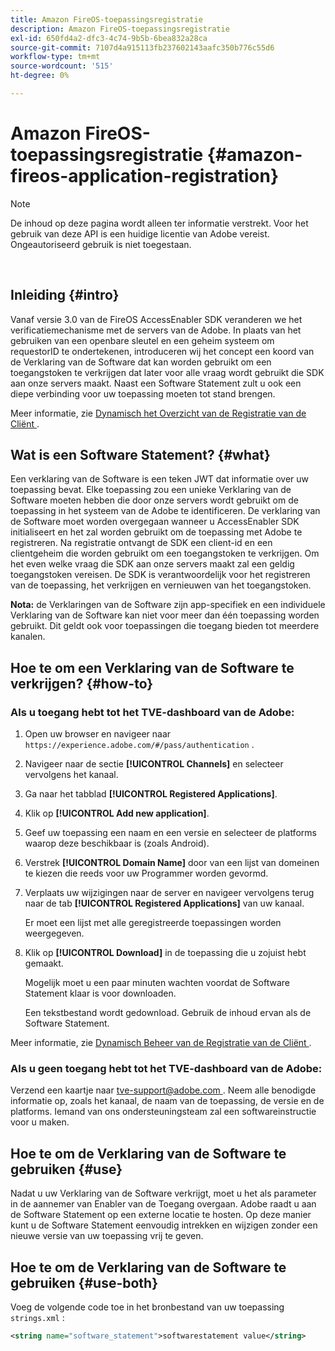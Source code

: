 ```yaml
---
title: Amazon FireOS-toepassingsregistratie
description: Amazon FireOS-toepassingsregistratie
exl-id: 650fd4a2-dfc3-4c74-9b5b-6bea832a28ca
source-git-commit: 7107d4a915113fb237602143aafc350b776c55d6
workflow-type: tm+mt
source-wordcount: '515'
ht-degree: 0%

---
```


# Amazon FireOS-toepassingsregistratie {#amazon-fireos-application-registration}

>[!NOTE]
>
>De inhoud op deze pagina wordt alleen ter informatie verstrekt. Voor het gebruik van deze API is een huidige licentie van Adobe vereist. Ongeautoriseerd gebruik is niet toegestaan.

</br>

## Inleiding {#intro}

Vanaf versie 3.0 van de FireOS AccessEnabler SDK veranderen we het verificatiemechanisme met de servers van de Adobe. In plaats van het gebruiken van een openbare sleutel en een geheim systeem om requestorID te ondertekenen, introduceren wij het concept een koord van de Verklaring van de Software dat kan worden gebruikt om een toegangstoken te verkrijgen dat later voor alle vraag wordt gebruikt die SDK aan onze servers maakt. Naast een Software Statement zult u ook een diepe verbinding voor uw toepassing moeten tot stand brengen.

Meer informatie, zie [ Dynamisch het Overzicht van de Registratie van de Cliënt ](./dcr-api/dynamic-client-registration-overview.md).

## Wat is een Software Statement? {#what}

Een verklaring van de Software is een teken JWT dat informatie over uw toepassing bevat. Elke toepassing zou een unieke Verklaring van de Software moeten hebben die door onze servers wordt gebruikt om de toepassing in het systeem van de Adobe te identificeren. De verklaring van de Software moet worden overgegaan wanneer u AccessEnabler SDK initialiseert en het zal worden gebruikt om de toepassing met Adobe te registreren. Na registratie ontvangt de SDK een client-id en een clientgeheim die worden gebruikt om een toegangstoken te verkrijgen. Om het even welke vraag die SDK aan onze servers maakt zal een geldig toegangstoken vereisen. De SDK is verantwoordelijk voor het registreren van de toepassing, het verkrijgen en vernieuwen van het toegangstoken.

**Nota:** de Verklaringen van de Software zijn app-specifiek en een individuele Verklaring van de Software kan niet voor meer dan één toepassing worden gebruikt. Dit geldt ook voor toepassingen die toegang bieden tot meerdere kanalen.

## Hoe te om een Verklaring van de Software te verkrijgen? {#how-to}

### Als u toegang hebt tot het TVE-dashboard van de Adobe:

1. Open uw browser en navigeer naar `https://experience.adobe.com/#/pass/authentication` .

1. Navigeer naar de sectie **[!UICONTROL Channels]** en selecteer vervolgens het kanaal.

1. Ga naar het tabblad **[!UICONTROL Registered Applications]**.

1. Klik op **[!UICONTROL Add new application]**.

1. Geef uw toepassing een naam en een versie en selecteer de platforms waarop deze beschikbaar is (zoals Android).

1. Verstrek **[!UICONTROL Domain Name]** door van een lijst van domeinen te kiezen die reeds voor uw Programmer worden gevormd.

1. Verplaats uw wijzigingen naar de server en navigeer vervolgens terug naar de tab **[!UICONTROL Registered Applications]** van uw kanaal.

   Er moet een lijst met alle geregistreerde toepassingen worden weergegeven.

1. Klik op **[!UICONTROL Download]** in de toepassing die u zojuist hebt gemaakt.

   Mogelijk moet u een paar minuten wachten voordat de Software Statement klaar is voor downloaden.

   Een tekstbestand wordt gedownload. Gebruik de inhoud ervan als de Software Statement.

Meer informatie, zie [ Dynamisch Beheer van de Registratie van de Cliënt ](./dcr-api/dynamic-client-registration-overview.md#dynamic-client-registration-management).

### Als u geen toegang hebt tot het TVE-dashboard van de Adobe:

Verzend een kaartje naar [ tve-support@adobe.com ](mailto:tve-support@adobe.com). Neem alle benodigde informatie op, zoals het kanaal, de naam van de toepassing, de versie en de platforms. Iemand van ons ondersteuningsteam zal een softwareinstructie voor u maken.

## Hoe te om de Verklaring van de Software te gebruiken {#use}

Nadat u uw Verklaring van de Software verkrijgt, moet u het als parameter in de aannemer van Enabler van de Toegang overgaan. Adobe raadt u aan de Software Statement op een externe locatie te hosten. Op deze manier kunt u de Software Statement eenvoudig intrekken en wijzigen zonder een nieuwe versie van uw toepassing vrij te geven.

## Hoe te om de Verklaring van de Software te gebruiken {#use-both}

Voeg de volgende code toe in het bronbestand van uw toepassing `strings.xml` :

```XML
<string name="software_statement">softwarestatement value</string>
```
